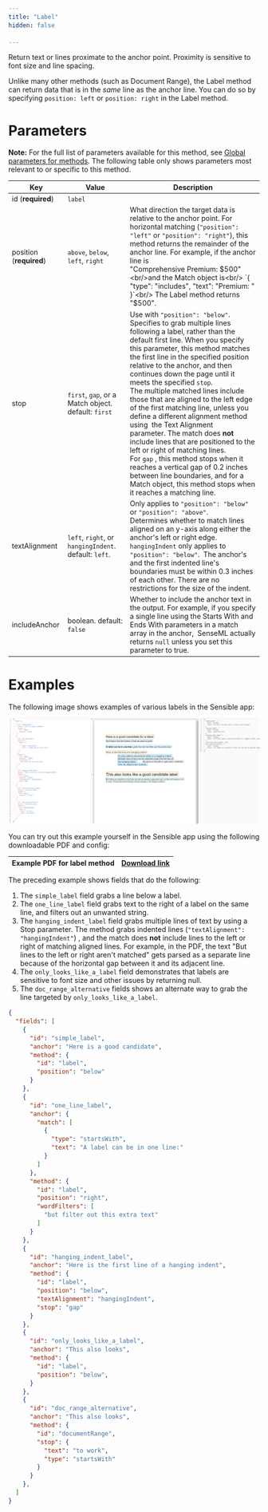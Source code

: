 ```yaml
---
title: "Label"
hidden: false

---
```


Return text or lines proximate to the anchor point. Proximity is sensitive to font size and line spacing. 

Unlike many other methods (such as Document Range), the Label method can return data that is in the *same* line as the anchor line. You can do so by specifying `position: left` or `position: right` in the Label method.

Parameters
====

**Note:** For the full list of parameters available for this method, see [Global parameters for methods](doc:method-object#section-global-parameters-for-methods). The following table only shows parameters most relevant to or specific to this method.

| Key                     | Value                                                 | Description                                                                                                                                                                                                                                                                                                                                                                                                                                                                                                                                                                                                                                                                                                                                                                                                      |
| ----------------------- | ----------------------------------------------------- | ---------------------------------------------------------------------------------------------------------------------------------------------------------------------------------------------------------------------------------------------------------------------------------------------------------------------------------------------------------------------------------------------------------------------------------------------------------------------------------------------------------------------------------------------------------------------------------------------------------------------------------------------------------------------------------------------------------------------------------------------------------------------------------------------------------------- |
| id (**required**)       | `label`                                               |                                                                                                                                                                                                                                                                                                                                                                                                                                                                                                                                                                                                                                                                                                                                                                                                                  |
| position (**required**) | `above`, `below`, `left`, `right`                     | What direction the target data is relative to the anchor point. For horizontal matching (`"position": "left"` or `"position": "right"`), this method returns the remainder of the anchor line. For example, if the anchor line is <br/>"Comprehensive Premium: $500" <br/>and the Match object is<br/> `{ "type": "includes", "text": "Premium: " }`<br/> The Label method returns "$500".                                                                                                                                                                                                                                                                                                                                                                                                                       |
| stop                    | `first`, `gap`, or a Match object. default: `first`   | Use with  `"position": "below"`.  <br/>Specifies to grab multiple lines following a label, rather than the default first line.  When you specify this parameter, this method matches the first line in the specified position relative to the anchor, and then continues down the page until it meets the specified `stop`. <br/>The multiple matched lines include those that are aligned to the left edge of the first matching line, unless you define a different alignment method using  the Text Alignment parameter. The match does **not** include lines that are positioned to the left or right of matching lines. <br/>For `gap` , this method stops when it reaches a vertical gap of 0.2 inches between line boundaries, and for a Match object, this method stops when it reaches a matching line. |
| textAlignment           | `left`, `right`, or `hangingIndent`. default: `left`. | Only applies to `"position": "below"` or `"position": "above"`. <br/>Determines whether to match lines aligned on an y-axis along either the anchor's left or right edge. <br/> `hangingIndent` only applies to  `"position": "below"`.  The anchor's and the first indented line's boundaries must be within 0.3 inches of each other. There are no restrictions for the size of the indent.                                                                                                                                                                                                                                                                                                                                                                                                                    |
| includeAnchor           | boolean. default: `false`                             | Whether to include the anchor text in the output. For example, if you specify a single line using the Starts With and Ends With parameters in a match array in the anchor,  SenseML actually returns `null` unless you set this parameter to true.                                                                                                                                                                                                                                                                                                                                                                                                                                                                                                                                                               |

Examples
====

The following image shows examples of various labels in the Sensible app: 

![](https://raw.githubusercontent.com/sensible-hq/sensible-docs/main/readme-sync/assets/v0/images/label_examples.png)

You can try out this example yourself in the Sensible app using the following downloadable PDF and config:

| Example PDF for label method | [Download link](https://raw.githubusercontent.com/sensible-hq/sensible-docs/main/readme-sync/assets/v0/pdfs/example_label.pdf) |
| ---------------------------- | ------------------------------------------------------------------------------------------------------------------------------ |

The preceding example shows fields that do the following:

1. The  `simple_label` field grabs a line below a label.
2. The `one_line_label` field grabs text to the right of a label on the same line, and filters out an unwanted string. 
3. The `hanging_indent_label` field grabs multiple lines of text by using a Stop parameter.  The method grabs indented lines (`"textAlignment": "hangingIndent"`) , and the match does **not** include lines to the left or right of matching aligned lines. For example, in the PDF, the text "But lines to the left or right aren't matched" gets parsed as a separate line because of the horizontal gap between it and its adjacent line. 
4. The `only_looks_like_a_label` field demonstrates that labels are sensitive to font size and other issues by returning null.
5. The `doc_range_alternative` fields shows an alternate way to grab the line targeted by `only_looks_like_a_label`.

```json
{
  "fields": [
    {
      "id": "simple_label",
      "anchor": "Here is a good candidate",
      "method": {
        "id": "label",
        "position": "below"
      }
    },
    {
      "id": "one_line_label",
      "anchor": {
        "match": [
          {
            "type": "startsWith",
            "text": "A label can be in one line:"
          }
        ]
      },
      "method": {
        "id": "label",
        "position": "right",
        "wordFilters": [
          "but filter out this extra text"
        ]
      }
    },
    {
      "id": "hanging_indent_label",
      "anchor": "Here is the first line of a hanging indent",
      "method": {
        "id": "label",
        "position": "below",
        "textAlignment": "hangingIndent",
        "stop": "gap"
      }
    },
    {
      "id": "only_looks_like_a_label",
      "anchor": "This also looks",
      "method": {
        "id": "label",
        "position": "below",
      }
    },
    {
      "id": "doc_range_alternative",
      "anchor": "This also looks",
      "method": {
        "id": "documentRange",
        "stop": {
          "text": "to work",
          "type": "startsWith"
        }
      }
    },
  ]
}
```
